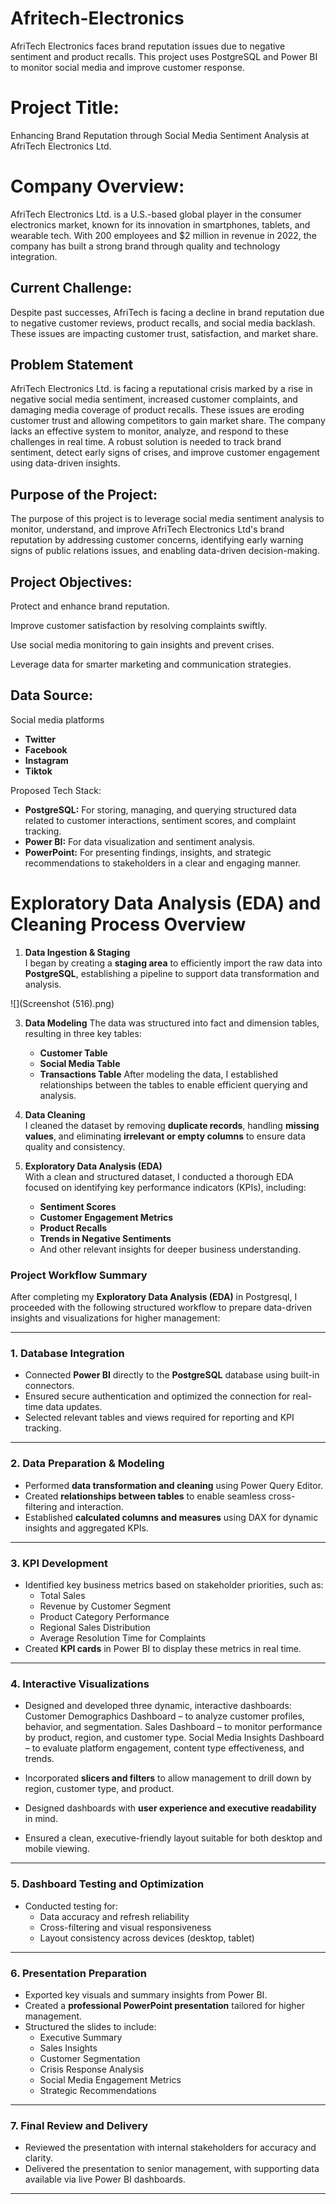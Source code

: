 # Afritech-Electronics
AfriTech Electronics faces brand reputation issues due to negative sentiment and product recalls. This project uses PostgreSQL and Power BI to monitor social media and improve customer response.

# Project Title:
Enhancing Brand Reputation through Social Media Sentiment Analysis at AfriTech Electronics Ltd.

# Company Overview: 
AfriTech Electronics Ltd. is a U.S.-based global player in the consumer electronics market, known for its innovation in smartphones, tablets, and wearable 
tech. With 200 employees and $2 million in revenue in 2022, the company has built a strong brand through quality and technology integration.

## Current Challenge: 

Despite past successes, AfriTech is facing a decline in brand reputation due to negative customer reviews, product recalls, and social media backlash. 
These issues are impacting customer trust, satisfaction, and market share.

## Problem Statement
AfriTech Electronics Ltd. is facing a reputational crisis marked by a rise in negative social media sentiment, increased customer complaints, and damaging 
media coverage of product recalls. These issues are eroding customer trust and allowing competitors to gain market share. The company lacks an effective 
system to monitor, analyze, and respond to these challenges in real time. A robust solution is needed to track brand sentiment, detect early signs of crises, 
and improve customer engagement using data-driven insights.


## Purpose of the Project:
The purpose of this project is to leverage social media sentiment analysis to monitor, understand, and improve AfriTech Electronics Ltd's brand reputation by
addressing customer concerns, identifying early warning signs of public relations issues, and enabling data-driven decision-making.

## Project Objectives:
Protect and enhance brand reputation.

Improve customer satisfaction by resolving complaints swiftly.

Use social media monitoring to gain insights and prevent crises.

Leverage data for smarter marketing and communication strategies.

## Data Source:
Social media platforms 
- **Twitter**
- **Facebook**
- **Instagram**
- **Tiktok**

Proposed Tech Stack:
- **PostgreSQL:** For storing, managing, and querying structured data related to customer interactions, sentiment scores, and complaint tracking.
- **Power BI:** For data visualization and sentiment analysis.
- **PowerPoint:** For presenting findings, insights, and strategic recommendations to stakeholders in a clear and engaging manner.

# Exploratory Data Analysis (EDA) and Cleaning Process Overview

1. **Data Ingestion & Staging**  
   I began by creating a **staging area** to efficiently import the raw data into **PostgreSQL**, establishing a pipeline to support data transformation and analysis.

![](Screenshot (516).png)

3. **Data Modeling**
   The data was structured into fact and dimension tables, resulting in three key tables:
   - **Customer Table**
   - **Social Media Table**
   - **Transactions Table**
   After modeling the data, I established relationships between the tables to enable efficient querying and analysis.

4. **Data Cleaning**  
   I cleaned the dataset by removing **duplicate records**, handling **missing values**, and eliminating **irrelevant or empty columns** to ensure data quality and consistency.

5. **Exploratory Data Analysis (EDA)**  
   With a clean and structured dataset, I conducted a thorough EDA focused on identifying key performance indicators (KPIs), including:  
   - **Sentiment Scores**  
   - **Customer Engagement Metrics**  
   - **Product Recalls**  
   - **Trends in Negative Sentiments**  
   - And other relevant insights for deeper business understanding.


### **Project Workflow Summary**

After completing my **Exploratory Data Analysis (EDA)** in Postgresql, I proceeded with the following structured workflow to prepare data-driven insights and visualizations for higher management:

---

### **1. Database Integration**
- Connected **Power BI** directly to the **PostgreSQL** database using built-in connectors.
- Ensured secure authentication and optimized the connection for real-time data updates.
- Selected relevant tables and views required for reporting and KPI tracking.

---

### **2. Data Preparation & Modeling**
- Performed **data transformation and cleaning** using Power Query Editor.
- Created **relationships between tables** to enable seamless cross-filtering and interaction.
- Established **calculated columns and measures** using DAX for dynamic insights and aggregated KPIs.

---

### **3. KPI Development**
- Identified key business metrics based on stakeholder priorities, such as:
  - Total Sales
  - Revenue by Customer Segment
  - Product Category Performance
  - Regional Sales Distribution
  - Average Resolution Time for Complaints
- Created **KPI cards** in Power BI to display these metrics in real time.

---

### **4. Interactive Visualizations**
- Designed and developed three dynamic, interactive dashboards:
   Customer Demographics Dashboard – to analyze customer profiles, behavior, and segmentation.
   Sales Dashboard – to monitor performance by product, region, and customer type.
   Social Media Insights Dashboard – to evaluate platform engagement, content type effectiveness, and trends.

- Incorporated **slicers and filters** to allow management to drill down by region, customer type, and product.
- Designed dashboards with **user experience and executive readability** in mind.
- Ensured a clean, executive-friendly layout suitable for both desktop and mobile viewing.

---

### **5. Dashboard Testing and Optimization**
- Conducted testing for:
  - Data accuracy and refresh reliability
  - Cross-filtering and visual responsiveness
  - Layout consistency across devices (desktop, tablet)
---

### **6. Presentation Preparation**
- Exported key visuals and summary insights from Power BI.
- Created a **professional PowerPoint presentation** tailored for higher management.
- Structured the slides to include:
  - Executive Summary
  - Sales Insights
  - Customer Segmentation
  - Crisis Response Analysis
  - Social Media Engagement Metrics
  - Strategic Recommendations
<!-- Uploading "Afritech Powerpoint screentshot.GIF"... -->
---

### **7. Final Review and Delivery**
- Reviewed the presentation with internal stakeholders for accuracy and clarity.
- Delivered the presentation to senior management, with supporting data available via live Power BI dashboards.

---
